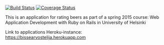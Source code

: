 [![Build Status](https://travis-ci.org/PauliNiva/Ratebeer.png)](https://travis-ci.org/PauliNiva/Ratebeer)
[![Coverage Status](https://img.shields.io/coveralls/PAULINIVA/Ratebeer.svg)](https://coveralls.io/r/PAULINIVA/Ratebeer)

This is an application for rating beers as part of a spring 2015 course: Web Application Development with Ruby on Rails in University of Helsinki

Link to applications Heroku-instance: https://bissearvostelija.herokuapp.com
